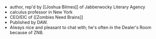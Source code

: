 - author, rep'd by [[Joshua Bilmes]] of Jabberwocky Literary Agency 
- calculus professor in New York 
- CEO/EIC of [[Zombies Need Brains]]
- Published by DAW. 
- Always nice and pleasant to chat with; he's often in the Dealer's Room because of ZNB. 